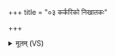 +++
title = "०३ कर्करिको निखातकः"

+++
<details><summary>मूलम् (VS)</summary>

क॑र्करि॒को निखा॑तकः ॥
</details>